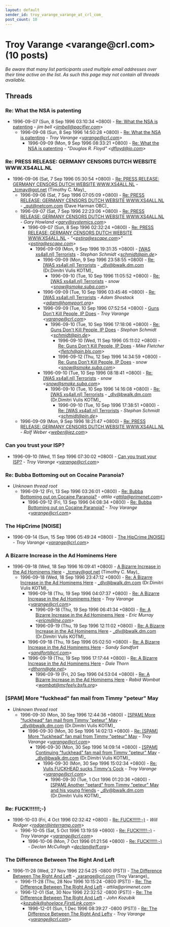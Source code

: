 ```yaml
---
layout: default
sender_id: troy_varange_varange_at_crl_com_
post_count: 10
---
```


# Troy Varange <varange<span>@</span>crl.com> (10 posts)

_Be aware that many list participants used multiple email addresses over their time active on the list. As such this page may not contain all threads available._

## Threads

### Re: What the NSA is patenting
+ 1996-09-07 (Sun, 8 Sep 1996 03:10:34 +0800) - [Re: What the NSA is patenting](/archive/1996/09/607c02749b0aa4da9b343e2144c35b59b3db1e3ede426943d83ad8c8f7f6279a) - _jim bell \<jimbell@pacifier.com\>_
  + 1996-09-08 (Sun, 8 Sep 1996 14:50:28 +0800) - [Re: What the NSA is patenting](/archive/1996/09/7fcaefaf504b442332b2bfa8652398cf484ba578d3d1e416e1d67fcde571bb1c) - _Troy Varange \<varange@crl.com\>_
    + 1996-09-09 (Mon, 9 Sep 1996 08:33:21 +0800) - [Re: What the NSA is patenting](/archive/1996/09/61aca450ea745b9588fb1e81e874dbe936e08246218e76cf222d211e0b15d9d8) - _"Douglas R. Floyd" \<dfloyd@io.com\>_

### Re: PRESS RELEASE: GERMANY CENSORS DUTCH WEBSITE WWW.XS4ALL.NL
+ 1996-09-06 (Sat, 7 Sep 1996 05:30:54 +0800) - [Re: PRESS RELEASE: GERMANY CENSORS DUTCH WEBSITE WWW.XS4ALL.NL](/archive/1996/09/e412b26433bb4ac7720e36e5ff37540385ef3d44c8c75bcb00e4787fbc5ad492) - _tcmay@got.net (Timothy C. May)_
  + 1996-09-06 (Sat, 7 Sep 1996 07:05:09 +0800) - [Re: PRESS RELEASE: GERMANY CENSORS DUTCH WEBSITE WWW.XS4ALL.NL](/archive/1996/09/99d44c299edd22b1667dc4abdc46eb0fa1c10f5101c6dd2fa8e6d2a74f0c3ab1) - _qut@netcom.com (Dave Harman OBC)_
  + 1996-09-07 (Sat, 7 Sep 1996 22:23:06 +0800) - [Re: PRESS RELEASE: GERMANY CENSORS DUTCH WEBSITE WWW.XS4ALL.NL](/archive/1996/09/55dd047ccebfdc1a72bbd0c075d06fe2a81e0f88a306df785f67c6ee7204c25b) - _Gary Howland \<gary@systemics.com\>_
    + 1996-09-07 (Sun, 8 Sep 1996 02:32:24 +0800) - [Re: PRESS RELEASE: GERMANY CENSORS DUTCH WEBSITE WWW.XS4ALL.NL](/archive/1996/09/f758a4795e36e01d426cf4019fe8b812e7e2799e3e629c27671e38682398d654) - _"\<pstira@escape.com\>" \<pstira@escape.com\>_
      + 1996-09-09 (Mon, 9 Sep 1996 19:31:35 +0800) - [[WAS xs4all.nl] Terrorists](/archive/1996/09/a296552ff1175fd8d6c9fcd6032b9ae77636a2680b04e759fe8438417a6a6ede) - _Stephan Schmidt \<schmidt@pin.de\>_
        + 1996-09-09 (Mon, 9 Sep 1996 23:58:55 +0800) - [Re: [WAS xs4all.nl] Terrorists](/archive/1996/09/42dc8ce8e2347de5233e07f267d29efe126051cc4c9a1a730ee014eba8e6a4a5) - _dlv@bwalk.dm.com (Dr.Dimitri Vulis KOTM)_
          + 1996-09-10 (Tue, 10 Sep 1996 11:05:52 +0800) - [Re: [WAS xs4all.nl] Terrorists](/archive/1996/09/49990b3f78fd4746e7f7e9e974e7da0286964a637d9eb330c5667b26885a020d) - _snow \<snow@smoke.suba.com\>_
        + 1996-09-09 (Tue, 10 Sep 1996 03:45:46 +0800) - [Re: [WAS xs4all.nl] Terrorists](/archive/1996/09/673fdfb00902b8284dd05abc862ffe915c2eb2db9dc96fc15a94762668e0750c) - _Adam Shostack \<adam@homeport.org\>_
        + 1996-09-09 (Tue, 10 Sep 1996 07:52:54 +0800) - [Guns Don't Kill People, IP Does](/archive/1996/09/dbf3fc8c12bb3644f373de9d631891008be7e6a2dd3fc7d70affbb0284d94ab9) - _Troy Varange \<varange@crl.com\>_
          + 1996-09-10 (Tue, 10 Sep 1996 17:18:06 +0800) - [Re: Guns Don't Kill People, IP Does](/archive/1996/09/6a3aabeb72aee6892a70496288ed7719ab207bfafbc16ff484ffa12bedfa9b91) - _Stephan Schmidt \<schmidt@pin.de\>_
            + 1996-09-10 (Wed, 11 Sep 1996 05:11:02 +0800) - [Re: Guns Don't Kill People, IP Does](/archive/1996/09/4d05bb4c9dc627be0d2cc82defbb855e3193ebbd74f34eab711ccd56f8e2ccbb) - _Mike Fletcher \<fletch@ain.bls.com\>_
            + 1996-09-12 (Thu, 12 Sep 1996 14:34:59 +0800) - [Re: Guns Don't Kill People, IP Does](/archive/1996/09/7e28cd03a1cc189a2ca5fb44772db95577e0569c530e09c0e5d57a18f00e97fa) - _snow \<snow@smoke.suba.com\>_
        + 1996-09-10 (Tue, 10 Sep 1996 08:18:41 +0800) - [Re: [WAS xs4all.nl] Terrorists](/archive/1996/09/cd35651684182594b8ff21c088cedc4335317ba9dbb19a27dfab9fa769259bb4) - _snow \<snow@smoke.suba.com\>_
          + 1996-09-10 (Tue, 10 Sep 1996 14:16:08 +0800) - [Re: [WAS xs4all.nl] Terrorists](/archive/1996/09/5cef58c8a77561a2a79c75c446207619e8aa80fb0dff8e0043f0a2e21f662b35) - _dlv@bwalk.dm.com (Dr.Dimitri Vulis KOTM)_
            + 1996-09-10 (Tue, 10 Sep 1996 17:38:51 +0800) - [Re: [WAS xs4all.nl] Terrorists](/archive/1996/09/aebf27c4c4dcb3c2256f400ff798462f51e99c690c88e057591cf830a4eca3d9) - _Stephan Schmidt \<schmidt@pin.de\>_
  + 1996-09-09 (Mon, 9 Sep 1996 18:21:47 +0800) - [Re: PRESS RELEASE: GERMANY CENSORS DUTCH WEBSITE WWW.XS4ALL.NL](/archive/1996/09/6896967b9cfe6d36a01dcbf15e813ac20b5a040875e0da5258561bd55ce4ae26) - _Rolf Weber \<weber@iez.com\>_

### Can you trust your ISP?
+ 1996-09-10 (Wed, 11 Sep 1996 07:30:02 +0800) - [Can you trust your ISP?](/archive/1996/09/11685a4b67c0b3379990771c9cb06be30e856ca68de54a8224567ddd1394ce0b) - _Troy Varange \<varange@crl.com\>_

### Re: Bubba Bottoming out on Cocaine Paranoia?
+ _Unknown thread root_
  + 1996-09-12 (Fri, 13 Sep 1996 03:26:01 +0800) - [Re: Bubba Bottoming out on Cocaine Paranoia?](/archive/1996/09/54f80f7bb24a4440d4625d0c2dfea0421fd19e62713fbff56bbe1e67631f718f) - _attila \<attila@primenet.com\>_
    + 1996-09-12 (Fri, 13 Sep 1996 04:08:34 +0800) - [Re: Bubba Bottoming out on Cocaine Paranoia?](/archive/1996/09/6ffd39f3cdf6d8b7672bbbb9afd5752641f2a0800252a235bee4b6d8ee5e70ba) - _Troy Varange \<varange@crl.com\>_

### The HipCrime [NOISE]
+ 1996-09-14 (Sun, 15 Sep 1996 05:49:24 +0800) - [The HipCrime [NOISE]](/archive/1996/09/a8825fb99e3e1c730f42ce4f0a586c081db858f14e668a02e566dbce9e0057e9) - _Troy Varange \<varange@crl.com\>_

### A Bizarre Increase in the Ad Hominems Here
+ 1996-09-18 (Wed, 18 Sep 1996 16:09:41 +0800) - [A Bizarre Increase in the Ad Hominems Here](/archive/1996/09/fe6c782ac6abb8ecbf31fe2c148ea33a7b088ec79df79083b95ccfd7e167522d) - _tcmay@got.net (Timothy C. May)_
  + 1996-09-18 (Wed, 18 Sep 1996 23:47:12 +0800) - [Re: A Bizarre Increase in the Ad Hominems Here](/archive/1996/09/b228b7e1da8b752243f01fdb578b06128731d14f639f09b3a5049d73adcb096a) - _dlv@bwalk.dm.com (Dr.Dimitri Vulis KOTM)_
    + 1996-09-18 (Thu, 19 Sep 1996 04:07:37 +0800) - [Re: A Bizarre Increase in the Ad Hominems Here](/archive/1996/09/49be469498af16236e585f864d48bb3909ae11189f5d0658e24bcc862696df48) - _Troy Varange \<varange@crl.com\>_
      + 1996-09-18 (Thu, 19 Sep 1996 06:41:34 +0800) - [Re: A Bizarre Increase in the Ad Hominems Here](/archive/1996/09/c5e83cb7df87038478922ca29dcf1a4472a1e0936683677644ebc47a34097d80) - _Eric Murray \<ericm@lne.com\>_
      + 1996-09-19 (Thu, 19 Sep 1996 12:11:02 +0800) - [Re: A Bizarre Increase in the Ad Hominems Here](/archive/1996/09/3732ba85d132508bdf470c5b81a1b85c3f1b56fb99136760d9c314521c98cc9e) - _dlv@bwalk.dm.com (Dr.Dimitri Vulis KOTM)_
    + 1996-09-18 (Thu, 19 Sep 1996 05:02:50 +0800) - [Re: A Bizarre Increase in the Ad Hominems Here](/archive/1996/09/fe14b100452d2dccb36f7a1eeebc5f89076c8875eeb3647b73701daa4d766a6b) - _Sandy Sandfort \<sandfort@crl.com\>_
    + 1996-09-19 (Thu, 19 Sep 1996 17:17:44 +0800) - [Re: A Bizarre Increase in the Ad Hominems Here](/archive/1996/09/37e817eacc1285f0c3f0036bbb63b10a0aee6f40f7bb914c984bcf2d952a1982) - _Dale Thorn \<dthorn@gte.net\>_
      + 1996-09-19 (Fri, 20 Sep 1996 04:53:04 +0800) - [Re: A Bizarre Increase in the Ad Hominems Here](/archive/1996/09/0357525375a3041c833bdffbdcd597950a4b0a68029a6d2b98b28b27630c9fe3) - _Rabid Wombat \<wombat@mcfeely.bsfs.org\>_

### [SPAM] More "fuckhead" fan mail from Timmy "peteur" May
+ _Unknown thread root_
  + 1996-09-30 (Mon, 30 Sep 1996 12:44:36 +0800) - [[SPAM] More "fuckhead" fan mail from Timmy "peteur" May](/archive/1996/09/57de2c42df90323762ee1661e9a103f69cfa98e4c0a99de8c9b39642e72ed773) - _dlv@bwalk.dm.com (Dr.Dimitri Vulis KOTM)_
    + 1996-09-30 (Mon, 30 Sep 1996 14:02:13 +0800) - [Re: [SPAM] More "fuckhead" fan mail from Timmy "peteur" May](/archive/1996/09/fa08f057b5db0b3a5013c9cac08473b9a508895dca82481a8e2848a7ce696f84) - _Troy Varange \<varange@crl.com\>_
      + 1996-09-30 (Mon, 30 Sep 1996 14:09:14 +0800) - [[SPAM] Continuing "fuckhead" fan mail from Timmy "peteur" May](/archive/1996/09/3b02489eeacbfce267c551968baf9715393db67f544a59da026a466d7fc36986) - _dlv@bwalk.dm.com (Dr.Dimitri Vulis KOTM)_
        + 1996-09-30 (Mon, 30 Sep 1996 15:02:34 +0800) - [Re: Vulis FUCKHEAD sucks Timmy's Cock](/archive/1996/09/337e319f11f2c729a789bf718e0356ca31aa3485a8c3a8c27c19b3718c3cffa5) - _Troy Varange \<varange@crl.com\>_
          + 1996-09-30 (Tue, 1 Oct 1996 01:20:36 +0800) - [[SPAM] Another "petard" from Timmy "peteur" May and his young friends](/archive/1996/09/35835ca58978187c502371ff506b8377933467f1efd37318fab608173a66290b) - _dlv@bwalk.dm.com (Dr.Dimitri Vulis KOTM)_

### Re: FUCK!!!!!!;-)
+ 1996-10-03 (Fri, 4 Oct 1996 02:32:42 +0800) - [Re: FUCK!!!!!!;-)](/archive/1996/10/5b00d50be2f984a0bf5cf7646d7766c058ab11553657beca0bbb871d7f1824e7) - _Will Rodger \<rodger@interramp.com\>_
  + 1996-10-05 (Sat, 5 Oct 1996 13:19:59 +0800) - [Re: FUCK!!!!!!;-)](/archive/1996/10/a04fcdc637b40e15da9c58d68a5103a623aa1ab9bc7b0fa64db4b53756fe5155) - _Troy Varange \<varange@crl.com\>_
    + 1996-10-06 (Mon, 7 Oct 1996 01:21:56 +0800) - [Re: FUCK!!!!!!;-)](/archive/1996/10/ae76f599bab362ccc156e0e2a7482cef16855b3c52b976fcbf279950a9535ea8) - _Declan McCullagh \<declan@eff.org\>_

### The Difference Between The Right And Left
+ 1996-11-28 (Wed, 27 Nov 1996 22:54:25 -0800 (PST)) - [The Difference Between The Right And Left](/archive/1996/11/668cd505590bf7246866147e74c28c23f1be455eeb646f5e6a3babb813498ff4) - _varange@crl.com (Troy Varange)_
  + 1996-11-28 (Thu, 28 Nov 1996 10:15:24 -0800 (PST)) - [Re: The Difference Between The Right And Left](/archive/1996/11/1787f0f873792c3dcc4935a7cb3fdc12211ab0415da582442fdd2c021baf95c5) - _attila@primenet.com_
  + 1996-12-01 (Sat, 30 Nov 1996 22:32:52 -0800 (PST)) - [Re: The Difference Between The Right And Left](/archive/1996/12/8189aae35fde7b4bdfd6edc0e261250c53d879a8a5920a283738f13c3728a59e) - _John Kozubik \<kozubik@shoelace.FirstLink.com\>_
    + 1996-12-01 (Sun, 1 Dec 1996 08:39:27 -0800 (PST)) - [Re: The Difference Between The Right And Lefty](/archive/1996/12/7bfdbab4a71c4c81ba9c8194e6258dc8c018c8db4dc271d103b2659a58bd87c0) - _Troy Varange \<varange@crl.com\>_


